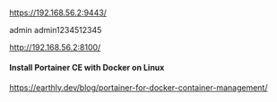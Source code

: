 ####
https://192.168.56.2:9443/

admin
admin1234512345

http://192.168.56.2:8100/

#### Install Portainer CE with Docker on Linux
https://earthly.dev/blog/portainer-for-docker-container-management/